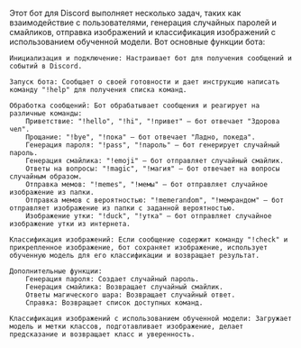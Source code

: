 Этот бот для Discord выполняет несколько задач, таких как взаимодействие с пользователями, генерация случайных паролей и смайликов, отправка изображений и классификация изображений с использованием обученной модели. 
Вот основные функции бота:

    Инициализация и подключение: Настраивает бот для получения сообщений и событий в Discord.

    Запуск бота: Сообщает о своей готовности и дает инструкцию написать команду "!help" для получения списка команд.

    Обработка сообщений: Бот обрабатывает сообщения и реагирует на различные команды:
        Приветствие: "!hello", "!hi", "!привет" — бот отвечает "Здорова чел".
        Прощание: "!bye", "!пока" — бот отвечает "Ладно, покеда".
        Генерация пароля: "!pass", "!пароль" — бот генерирует случайный пароль.
        Генерация смайлика: "!emoji" — бот отправляет случайный смайлик.
        Ответы на вопросы: "!magic", "!магия" — бот отвечает на вопросы случайным образом.
        Отправка мемов: "!memes", "!мемы" — бот отправляет случайное изображение из папки.
        Отправка мемов с вероятностью: "!memerandom", "!мемрандом" — бот отправляет изображение из папки с заданной вероятностью.
        Изображение утки: "!duck", "!утка" — бот отправляет случайное изображение утки из интернета.

    Классификация изображений: Если сообщение содержит команду "!check" и прикрепленное изображение, бот сохраняет изображение, использует обученную модель для его классификации и возвращает результат.

    Дополнительные функции:
        Генерация пароля: Создает случайный пароль.
        Генерация смайлика: Возвращает случайный смайлик.
        Ответы магического шара: Возвращает случайный ответ.
        Справка: Возвращает список доступных команд.

    Классификация изображений с использованием обученной модели: Загружает модель и метки классов, подготавливает изображение, делает предсказание и возвращает класс и уверенность.
